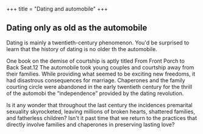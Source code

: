 +++
title = "Dating and automobile"
+++

## Dating only as old as the automobile 
Dating is mainly a twentieth-century phenomenon. You'd be surprised to learn that the history of dating is no older th the automobile. 

One book on the demise of courtship is aptly titled From Front Porch to Back Seat.12 The automobile took young couples and courtship away from their families. While providing what seemed to be exciting new freedoms, it had disastrous consequences for marriage. Chaperones and the family courting circle were abandoned in the early twentieth century for the thrill of the automobi the “independence” provided by the dating revolution. 

Is it any wonder that throughout the last century the incidences premarital sexuality skyrocketed, leaving millions of broken hearts, shattered families, and fatherless children? Isn't it past time that we return to the practices that directly involve families and chaperones in preserving lasting love?